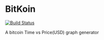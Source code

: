 # BitKoin
[![Build Status](https://travis-ci.com/tsaha-cse/BitKoin.svg?token=zzq45bexqwqBtqMWZTDh&branch=master)](https://travis-ci.com/tsaha-cse/BitKoin)
<p>A bitcoin Time vs Price(USD) graph generator

